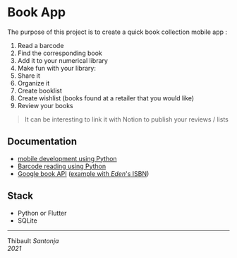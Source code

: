 Book App
===

The purpose of this project is to create a quick book collection mobile app :
1. Read a barcode
2. Find the corresponding book
3. Add it to your numerical library
4. Make fun with your library:
  1. Share it
  2. Organize it
  3. Create booklist
  4. Create wishlist (books found at a retailer that you would like)
  5. Review your books

> It can be interesting to link it with Notion to publish your reviews / lists


## Documentation

- [mobile development using Python](https://realpython.com/mobile-app-kivy-python/)
- [Barcode reading using Python](https://www.geeksforgeeks.org/how-to-make-a-barcode-reader-in-python/)
- [Google book API](https://developers.google.com/books/docs/v1/using) ([example with *Eden*'s ISBN](https://www.googleapis.com/books/v1/volumes?q=9782809495454))



## Stack

- Python or Flutter
- SQLite



---
Thibault *Santonja*<br/>
*2021*
